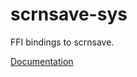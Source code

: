 # scrnsave-sys #
FFI bindings to scrnsave.

[Documentation](https://retep998.github.io/doc/scrnsave-sys/)
